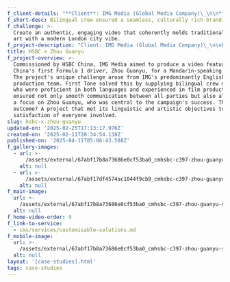 ```yaml
---
f_client-details: "**Client**: IMG Media (Global Media Company)\_\n\n**Production Countries**: UK, China\_\n\n**Project Type**: Branding Video\_\n\n**Service Type**: Bilingual crew supply"
f_short-desc: Bilingual crew ensured a seamless, culturally rich branding video.
f_challenge: >-
  Create an authentic, engaging video that coherently melds traditional Chinese
  art with a modern London city vibe.
f_project-description: "Client: IMG Media (Global Media Company)\_\n\nProduction Countries: UK, China\_\n\nProject Type: Branding Video\_\n\nService Type: Bilingual crew supply\_\n\nChallenge: Create an authentic, engaging video that coherently melds traditional Chinese art with a modern London city vibe.\_\n\nProject Overview: Commissioned by HSBC China, IMG Media aimed to produce a video featuring China's first Formula 1 driver, Zhou Guanyu, for a Mandarin-speaking audience. The project's unique challenge arose from IMG's predominantly English-speaking production team. First Tone solved this by supplying bilingual crew members who were proficient in both languages and experienced in film production. This ensured not only smooth communication between all parties but also allowed for a focus on Zhou Guanyu, who was central to the campaign's success. The outcome? A project that met its linguistic and artistic objectives to the satisfaction of everyone involved."
title: HSBC × Zhou Guanyu
f_project-overview: >-
  Commissioned by HSBC China, IMG Media aimed to produce a video featuring
  China's first Formula 1 driver, Zhou Guanyu, for a Mandarin-speaking audience.
  The project's unique challenge arose from IMG's predominantly English-speaking
  production team. First Tone solved this by supplying bilingual crew members
  who were proficient in both languages and experienced in film production. This
  ensured not only smooth communication between all parties but also allowed for
  a focus on Zhou Guanyu, who was central to the campaign's success. The
  outcome? A project that met its linguistic and artistic objectives to the
  satisfaction of everyone involved.
slug: hsbc-x-zhou-guanyu
updated-on: '2025-02-25T17:13:17.976Z'
created-on: '2025-02-11T20:34:54.138Z'
published-on: '2025-04-11T05:06:43.588Z'
f_gallery-images:
  - url: >-
      /assets/external/67abf17b8a73686e0cf53ba0_cmhsbc-c397-zhou-guanyu-screengrab-1-no-video-so-has-to-be-images.avif
    alt: null
  - url: >-
      /assets/external/67abf17df4574ac1044f9cb9_cmhsbc-c397-zhou-guanyu-screengrab-2-no-video-so-has-to-be-images.avif
    alt: null
f_main-image:
  url: >-
    /assets/external/67abf17b8a73686e0cf53ba0_cmhsbc-c397-zhou-guanyu-screengrab-1-no-video-so-has-to-be-images.avif
  alt: null
f_home-video-order: 9
f_link-to-service:
  - cms/services/customisable-solutions.md
f_mobile-image:
  url: >-
    /assets/external/67abf17b8a73686e0cf53ba0_cmhsbc-c397-zhou-guanyu-screengrab-1-no-video-so-has-to-be-images.avif
  alt: null
layout: '[case-studies].html'
tags: case-studies
---
```



